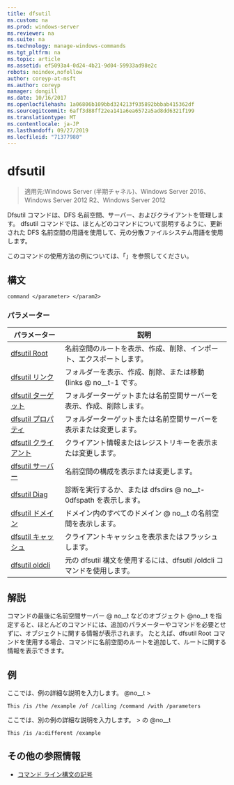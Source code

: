 ```yaml
---
title: dfsutil
ms.custom: na
ms.prod: windows-server
ms.reviewer: na
ms.suite: na
ms.technology: manage-windows-commands
ms.tgt_pltfrm: na
ms.topic: article
ms.assetid: ef5093a4-0d24-4b21-9d04-59933ad98e2c
robots: noindex,nofollow
author: coreyp-at-msft
ms.author: coreyp
manager: dongill
ms.date: 10/16/2017
ms.openlocfilehash: 1a06806b109bbd324213f935892bbbab415362df
ms.sourcegitcommit: 6aff3d88ff22ea141a6ea6572a5ad8dd6321f199
ms.translationtype: MT
ms.contentlocale: ja-JP
ms.lasthandoff: 09/27/2019
ms.locfileid: "71377980"
---
```

# <a name="dfsutil"></a>dfsutil

>適用先:Windows Server (半期チャネル)、Windows Server 2016、Windows Server 2012 R2、Windows Server 2012

Dfsutil コマンドは、DFS 名前空間、サーバー、およびクライアントを管理します。 dfsutil コマンドでは、ほとんどのコマンドについて説明するように、更新された DFS 名前空間の用語を使用して、元の分散ファイルシステム用語を使用します。

このコマンドの使用方法の例については、「」を参照してください。 

## <a name="syntax"></a>構文

```
command </parameter> </param2>
```

### <a name="parameters"></a>パラメーター

|パラメーター|説明|
|-------|--------|
|[dfsutil Root](dfsutil-root.md)|名前空間のルートを表示、作成、削除、インポート、エクスポートします。|
|[dfsutil リンク](dfsutil-link.md)|フォルダーを表示、作成、削除、または移動 \(links @ no__t-1 です。|
|[dfsutil ターゲット](dfsutil-target.md)|フォルダーターゲットまたは名前空間サーバーを表示、作成、削除します。|
|[dfsutil プロパティ](dfsutil-property.md)|フォルダーターゲットまたは名前空間サーバーを表示または変更します。|
|[dfsutil クライアント](dfsutil-client.md)|クライアント情報またはレジストリキーを表示または変更します。|
|[dfsutil サーバー](dfsutil-server.md)|名前空間の構成を表示または変更します。|
|[dfsutil Diag](dfsutil-diag.md)|診断を実行するか、または dfsdirs @ no__t-0dfspath を表示します。|
|[dfsutil ドメイン](dfsutil-domain.md)|ドメイン内のすべてのドメイン @ no__t の名前空間を表示します。|
|[dfsutil キャッシュ](dfsutil-cache.md)|クライアントキャッシュを表示またはフラッシュします。|
|[dfsutil oldcli](dfsutil-oldcli.md)|元の dfsutil 構文を使用するには、dfsutil \/oldcli コマンドを使用します。|

## <a name="remarks-optional-section"></a>解説 <optional section>
コマンドの最後に名前空間サーバー @ no__t などのオブジェクト @no__t を指定すると、ほとんどのコマンドには、追加のパラメーターやコマンドを必要とせずに、オブジェクトに関する情報が表示されます。 たとえば、dfsutil Root コマンドを使用する場合、コマンドに名前空間のルートを追加して、ルートに関する情報を表示できます。

## <a name="BKMK_Examples"></a>例
ここでは、例の詳細な説明を入力します。 @no__t &gt;

```
This /is /the /example /of /calling /command /with /parameters
```

ここでは、別の例の詳細な説明を入力します。 &gt; の @no__t

```
This /is /a:different /example
```

## <a name="additional-references"></a>その他の参照情報

-   [コマンド ライン構文の記号](command-line-syntax-key.md)


